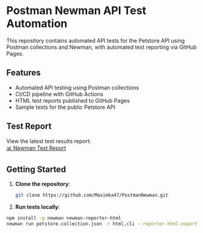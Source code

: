 # Postman Newman API Test Automation

This repository contains automated API tests for the Petstore API using Postman collections and Newman, with automated test reporting via GitHub Pages.

## Features

- Automated API testing using Postman collections
- CI/CD pipeline with GitHub Actions
- HTML test reports published to GitHub Pages
- Sample tests for the public Petstore API

## Test Report

View the latest test results report:  
[📊 Newman Test Report](https://maximka47.github.io/PostmanNewman/)

## Getting Started

1. **Clone the repository**:
   ```bash
   git clone https://github.com/Maximka47/PostmanNewman.git
2. **Run tests locally**:

  ```bash
  npm install -g newman newman-reporter-html
  newman run petstore.collection.json -r html,cli --reporter-html-export report.html
